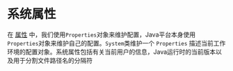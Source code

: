 # 系统属性

在 [属性](/content/essential/environment/properties.md) 中，我们使用`Properties`对象来维护配置，Java平台本身使用 `Properties`对象来维护自己的配置。`System`类维护一个 `Properties` 描述当前工作环境的配置对象。系统属性包括有关当前用户的信息，Java运行时的当前版本以及用于分割文件路径名的分隔符